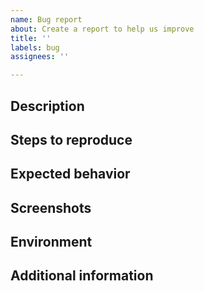 ```yaml
---
name: Bug report
about: Create a report to help us improve
title: ''
labels: bug
assignees: ''

---
```


<!-- Please include as much useful information as possible. -->

<!-- 
Useful Links:
  - Documentation: https://github.com/eclipse/che-che4z-lsp-for-cobol/blob/development/README.md
  - Contributing: https://github.com/eclipse/che-che4z-lsp-for-cobol/blob/development/CONTRIBUTING.md
  Eclipse Che has public chat on:
  - Slack: https://che4z.slack.com/
-->

<!--
  Before opening a new issue, please search existing issues https://github.com/eclipse/che-che4z-lsp-for-cobol/issues
-->

## Description ##
<!-- A clear and concise description of what the bug is. -->

## Steps to reproduce ##
<!--
1. Go to '...'
2. Click on '....'
3. Scroll down to '....'
4. See error.
-->

## Expected behavior ##
<!-- A clear and concise description of what you expected to happen. -->

## Screenshots ##
<!-- If applicable, add screenshots to help explain your problem. -->

## Environment ##
 <!--
 - OS: [e.g. iOS 9, Windows 8.1]
 - IDE: [e.g. VS Code, Che 7, Theia IDE] 
-->

## Additional information ##
<!-- Add any other information about the problem here. -->
